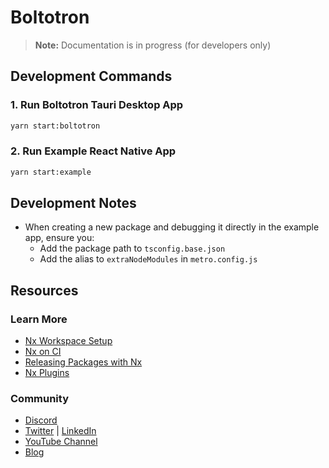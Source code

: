 # Boltotron

> **Note:** Documentation is in progress (for developers only)

## Development Commands

### 1. Run Boltotron Tauri Desktop App

```bash
yarn start:boltotron
```

### 2. Run Example React Native App

```bash
yarn start:example
```

## Development Notes

- When creating a new package and debugging it directly in the example app, ensure you:
  - Add the package path to `tsconfig.base.json`
  - Add the alias to `extraNodeModules` in `metro.config.js`

## Resources

### Learn More

- [Nx Workspace Setup](https://nx.dev/nx-api/js?utm_source=nx_project&utm_medium=readme&utm_campaign=nx_projects)
- [Nx on CI](https://nx.dev/ci/intro/ci-with-nx?utm_source=nx_project&utm_medium=readme&utm_campaign=nx_projects)
- [Releasing Packages with Nx](https://nx.dev/features/manage-releases?utm_source=nx_project&utm_medium=readme&utm_campaign=nx_projects)
- [Nx Plugins](https://nx.dev/concepts/nx-plugins?utm_source=nx_project&utm_medium=readme&utm_campaign=nx_projects)

### Community

- [Discord](https://go.nx.dev/community)
- [Twitter](https://twitter.com/nxdevtools) | [LinkedIn](https://www.linkedin.com/company/nrwl)
- [YouTube Channel](https://www.youtube.com/@nxdevtools)
- [Blog](https://nx.dev/blog?utm_source=nx_project&utm_medium=readme&utm_campaign=nx_projects)
